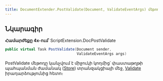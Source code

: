 ```yaml
---
title: DocumentExtender.PostValidate(Document, ValidateEventArgs) մեթոդ
---
```


## Նկարագիր

**Համարժեքը 4x-ում՝** ScriptExtension.DocPostValidate

```c#
public virtual Task PostValidate(Document sender, 
                                 ValidateEventArgs args)
```

PostValidate մեթոդը կանչվում է միջուկի կողմից՝ փաստաթղթի պահպանման ժամանակ ([Store](https://armsoft.github.io/as4x-docs/HTM/ProgrGuide/Functions/ASDOC/Store.html)) տրանզակցիայի մեջ, [Validate](https://armsoft.github.io/as4x-docs/HTM/ProgrGuide/ScriptProcs/Validate.html) իրադարձությունից հետո։
